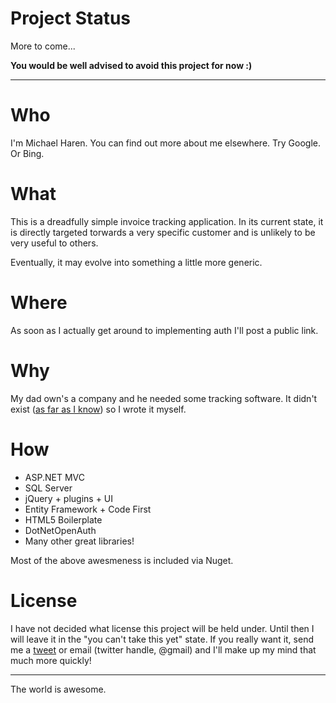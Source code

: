 # Project Status

More to come...

**You would be well advised to avoid this project for now :)**

-----------------

# Who

I'm Michael Haren. You can find out more about me elsewhere. Try Google. Or Bing.

# What

This is a dreadfully simple invoice tracking application. In its current state, it is directly
targeted torwards a very specific customer and is unlikely to be very useful to others.

Eventually, it may evolve into something a little more generic.

# Where

As soon as I actually get around to implementing auth I'll post a public link.

# Why

My dad own's a company and he needed some tracking software. It didn't exist
([as far as I know](http://webapps.stackexchange.com/q/22649/694)) so I wrote it myself.
 
# How

- ASP.NET MVC
- SQL Server
- jQuery + plugins + UI
- Entity Framework + Code First
- HTML5 Boilerplate
- DotNetOpenAuth 
- Many other great libraries!

Most of the above awesmeness is included via Nuget.

# License 

I have not decided what license this project will be held under. Until then 
I will leave it in the "you can't take this yet" state. If you really want it,
send me a [tweet](https://www.twitter.com/mharen) or email (twitter handle, @gmail)
and I'll make up my mind that much more quickly!

---------------------------

The world is awesome.